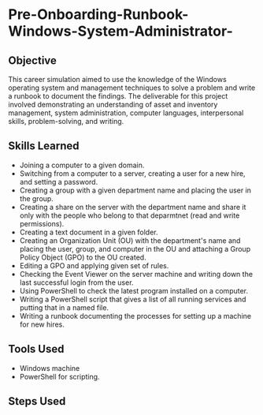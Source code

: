 # Pre-Onboarding-Runbook-Windows-System-Administrator-

## Objective 
This career simulation aimed to use the knowledge of the Windows operating system and management techniques to solve a problem and write a runbook to document the findings. The deliverable for this project involved demonstrating an understanding of asset and inventory management, system administration, computer languages, interpersonal skills, problem-solving, and writing.

## Skills Learned 
- Joining a computer to a given domain.
- Switching from a computer to a server, creating a user for a new hire, and setting a password.
- Creating a group with a given department name and placing the user in the group.
- Creating a share on the server with the department name and share it only with the people who belong to that deparmtnet (read and write permissions).
- Creating a text document in a given folder.
- Creating an Organization Unit (OU) with the department's name and placing the user, group, and computer in the OU and attaching a Group Policy Object (GPO) to the OU created.
- Editing a GPO and applying given set of rules.
- Checking the Event Viewer on the server machine and writing down the last successful login from the user.
- Using PowerShell to check the latest program installed on a computer.
- Writing a PowerShell script that gives a list of all running services and putting that in a named file.
- Writing a runbook documenting the processes for setting up a machine for new hires.

## Tools Used 
- Windows machine
- PowerShell for scripting.

## Steps Used
